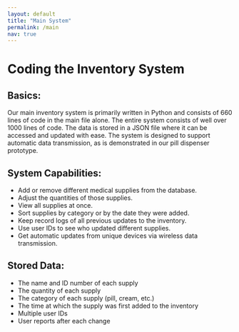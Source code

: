 ```yaml
---
layout: default
title: "Main System"
permalink: /main
nav: true
---
```

# Coding the Inventory System
## Basics:
Our main inventory system is primarily written in Python and consists of 660 lines of code in the main file alone. The entire system consists of well over 1000 lines of code. The data is stored in a JSON file where it can be accessed and updated with ease. The system is designed to support automatic data transmission, as is demonstrated in our pill dispenser prototype.
## System Capabilities:
*	Add or remove different medical supplies from the database.
*	Adjust the quantities of those supplies.
*	View all supplies at once.
*	Sort supplies by category or by the date they were added.
*	Keep record logs of all previous updates to the inventory.
*	Use user IDs to see who updated different supplies.
*	Get automatic updates from unique devices via wireless data transmission. 
## Stored Data:
* The name and ID number of each supply
* The quantity of each supply
* The category of each supply (pill, cream, etc.)
* The time at which the supply was first added to the inventory
* Multiple user IDs
* User reports after each change
